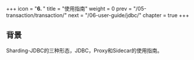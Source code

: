 +++
icon = "<b>6. </b>"
title = "使用指南"
weight = 0
prev = "/05-transaction/transaction/"
next = "/06-user-guide/jdbc/"
chapter = true
+++

## 背景

Sharding-JDBC的三种形态，JDBC，Proxy和Sidecar的使用指南。

